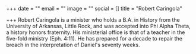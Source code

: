 +++
date = ""
email = ""
image = ""
social = []
title = "Robert Caringola"

+++
Robert Caringola is a minister who holds a B.A. in History from the University of Arkansas, Little Rock, and was accepted into Phi Alpha Theta, a history honors fraternity. His ministerial office is that of a teacher in the five-fold ministry (Eph. 4:11). He has prepared for a decade to repair the breach in the interpretation of Daniel's seventy weeks.